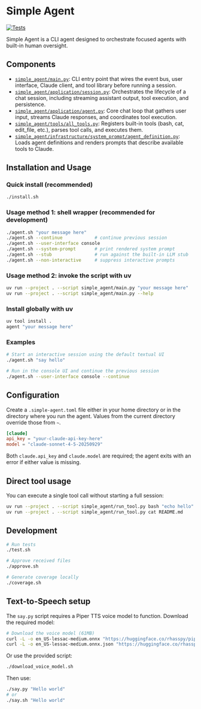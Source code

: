 # Simple Agent

[![Tests](https://github.com/gregorriegler/simple-agent/actions/workflows/tests.yml/badge.svg)](https://github.com/gregorriegler/simple-agent/actions/workflows/tests.yml)

Simple Agent is a CLI agent designed to orchestrate focused agents with built-in human oversight.

## Components

- [`simple_agent/main.py`](simple_agent/main.py): CLI entry point that wires the event bus, user interface, Claude client, and tool library before running a session.
- [`simple_agent/application/session.py`](simple_agent/application/session.py): Orchestrates the lifecycle of a chat session, including streaming assistant output, tool execution, and persistence.
- [`simple_agent/application/agent.py`](simple_agent/application/agent.py): Core chat loop that gathers user input, streams Claude responses, and coordinates tool execution.
- [`simple_agent/tools/all_tools.py`](simple_agent/tools/all_tools.py): Registers built-in tools (bash, cat, edit_file, etc.), parses tool calls, and executes them.
- [`simple_agent/infrastructure/system_prompt/agent_definition.py`](simple_agent/infrastructure/system_prompt/agent_definition.py): Loads agent definitions and renders prompts that describe available tools to Claude.

## Installation and Usage

### Quick install (recommended)
```bash
./install.sh
```

### Usage method 1: shell wrapper (recommended for development)
```bash
./agent.sh "your message here"
./agent.sh --continue            # continue previous session
./agent.sh --user-interface console
./agent.sh --system-prompt       # print rendered system prompt
./agent.sh --stub                # run against the built-in LLM stub
./agent.sh --non-interactive     # suppress interactive prompts
```

### Usage method 2: invoke the script with uv
```bash
uv run --project . --script simple_agent/main.py "your message here"
uv run --project . --script simple_agent/main.py --help
```

### Install globally with uv
```bash
uv tool install .
agent "your message here"
```

### Examples
```bash
# Start an interactive session using the default textual UI
./agent.sh "say hello"

# Run in the console UI and continue the previous session
./agent.sh --user-interface console --continue
```

## Configuration

Create a `.simple-agent.toml` file either in your home directory or in the directory where you run the agent. Values from the current directory override those from `~`.

```toml
[claude]
api_key = "your-claude-api-key-here"
model = "claude-sonnet-4-5-20250929"
```

Both `claude.api_key` and `claude.model` are required; the agent exits with an error if either value is missing.

## Direct tool usage

You can execute a single tool call without starting a full session:

```bash
uv run --project . --script simple_agent/run_tool.py bash "echo hello"
uv run --project . --script simple_agent/run_tool.py cat README.md
```

## Development

```bash
# Run tests
./test.sh

# Approve received files
./approve.sh

# Generate coverage locally
./coverage.sh
```

## Text-to-Speech setup

The `say.py` script requires a Piper TTS voice model to function. Download the required model:

```bash
# Download the voice model (61MB)
curl -L -o en_US-lessac-medium.onnx "https://huggingface.co/rhasspy/piper-voices/resolve/v1.0.0/en/en_US/lessac/medium/en_US-lessac-medium.onnx"
curl -L -o en_US-lessac-medium.onnx.json "https://huggingface.co/rhasspy/piper-voices/resolve/v1.0.0/en/en_US/lessac/medium/en_US-lessac-medium.onnx.json"
```

Or use the provided script:
```bash
./download_voice_model.sh
```

Then use:
```bash
./say.py "Hello world"
# or
./say.sh "Hello world"
```
